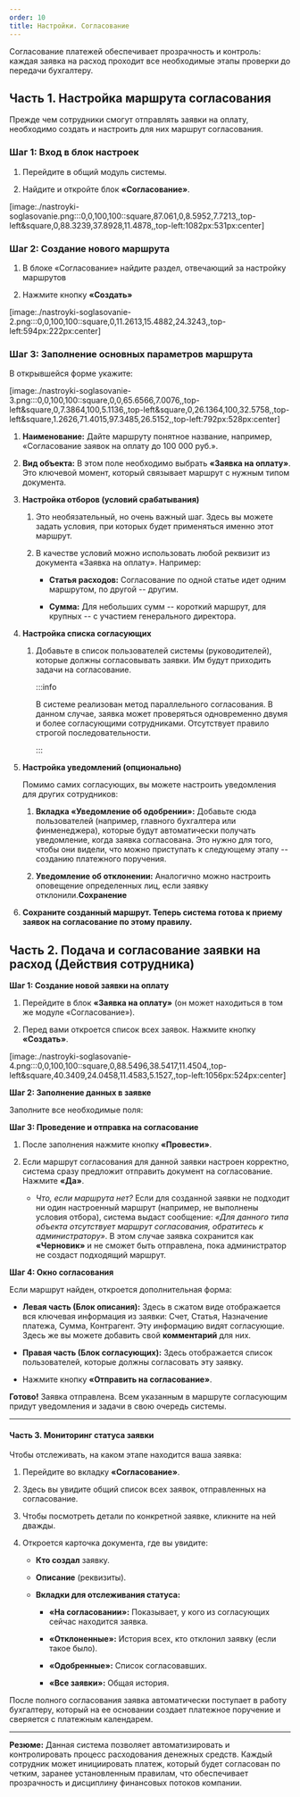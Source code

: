 ```yaml
---
order: 10
title: Настройки. Согласование
---
```


Согласование платежей обеспечивает прозрачность и контроль: каждая заявка на расход проходит все необходимые этапы проверки до передачи бухгалтеру.

## **Часть 1. Настройка маршрута согласования** 

Прежде чем сотрудники смогут отправлять заявки на оплату, необходимо создать и настроить для них маршрут согласования.

### **Шаг 1: Вход в блок настроек**

1. Перейдите в общий модуль системы.

2. Найдите и откройте блок **«Согласование»**.

[image:./nastroyki-soglasovanie.png:::0,0,100,100::square,87.061,0,8.5952,7.7213,,top-left&square,0,88.3239,37.8928,11.4878,,top-left:1082px:531px:center]



### **Шаг 2: Создание нового маршрута**

1. В блоке «Согласование» найдите раздел, отвечающий за настройку маршрутов

2. Нажмите кнопку **«Создать»**

[image:./nastroyki-soglasovanie-2.png:::0,0,100,100::square,0,11.2613,15.4882,24.3243,,top-left:594px:222px:center]

### **Шаг 3: Заполнение основных параметров маршрута**

В открывшейся форме укажите:

[image:./nastroyki-soglasovanie-3.png:::0,0,100,100::square,0,0,65.6566,7.0076,,top-left&square,0,7.3864,100,5.1136,,top-left&square,0,26.1364,100,32.5758,,top-left&square,1.2626,71.4015,97.3485,26.5152,,top-left:792px:528px:center]

1. **Наименование:** Дайте маршруту понятное название, например, «Согласование заявок на оплату до 100 000 руб.».

   

2. **Вид объекта:** В этом поле необходимо выбрать **«Заявка на оплату»**. Это ключевой момент, который связывает маршрут с нужным типом документа.

   

3. **Настройка отборов (условий срабатывания)**

   1. Это необязательный, но очень важный шаг. Здесь вы можете задать условия, при которых будет применяться именно этот маршрут.

   2. В качестве условий можно использовать любой реквизит из документа «Заявка на оплату». Например:

      -  **Статья расходов:** Согласование по одной статье идет одним маршрутом, по другой -- другим.

      -  **Сумма:** Для небольших сумм -- короткий маршрут, для крупных -- с участием генерального директора.

4. **Настройка списка согласующих**

   1. Добавьте в список пользователей системы (руководителей), которые должны согласовывать заявки. Им будут приходить задачи на согласование.

      :::info 

      В системе реализован метод параллельного согласования. В данном случае, заявка может проверяться одновременно двумя и более согласующими сотрудниками. Отсутствует правило строгой последовательности.

      :::

5. **Настройка уведомлений (опционально)**

   Помимо самих согласующих, вы можете настроить уведомления для других сотрудников:

   1. **Вкладка «Уведомление об одобрении»:** Добавьте сюда пользователей (например, главного бухгалтера или финменеджера), которые будут автоматически получать уведомление, когда заявка согласована. Это нужно для того, чтобы они видели, что можно приступать к следующему этапу -- созданию платежного поручения.

   2. **Уведомление об отклонении:** Аналогично можно настроить оповещение определенных лиц, если заявку отклонили.**Сохранение**

      

6. **Сохраните созданный маршрут. Теперь система готова к приему заявок на согласование по этому правилу.**

## **Часть 2. Подача и согласование заявки на расход (Действия сотрудника)**

**Шаг 1: Создание новой заявки на оплату**

1. Перейдите в блок **«Заявка на оплату»** (он может находиться в том же модуле «Согласование»).

2. Перед вами откроется список всех заявок. Нажмите кнопку **«Создать»**.

[image:./nastroyki-soglasovanie-4.png:::0,0,100,100::square,0,88.5496,38.5417,11.4504,,top-left&square,40.3409,24.0458,11.4583,5.1527,,top-left:1056px:524px:center]



**Шаг 2: Заполнение данных в заявке**

Заполните все необходимые поля:

**Шаг 3: Проведение и отправка на согласование**

1. После заполнения нажмите кнопку **«Провести»**.

2. Если маршрут согласования для данной заявки настроен корректно, система сразу предложит отправить документ на согласование. Нажмите **«Да»**.

   -  *Что, если маршрута нет?* Если для созданной заявки не подходит ни один настроенный маршрут (например, не выполнены условия отбора), система выдаст сообщение: *«Для данного типа объекта отсутствует маршрут согласования, обратитесь к администратору»*. В этом случае заявка сохранится как **«Черновик»** и не сможет быть отправлена, пока администратор не создаст подходящий маршрут.

**Шаг 4: Окно согласования**

Если маршрут найден, откроется дополнительная форма:

-  **Левая часть (Блок описания):** Здесь в сжатом виде отображается вся ключевая информация из заявки: Счет, Статья, Назначение платежа, Сумма, Контрагент. Эту информацию видят согласующие. Здесь же вы можете добавить свой **комментарий** для них.

-  **Правая часть (Блок согласующих):** Здесь отображается список пользователей, которые должны согласовать эту заявку.

-  Нажмите кнопку **«Отправить на согласование»**.

**Готово!** Заявка отправлена. Всем указанным в маршруте согласующим придут уведомления и задачи в свою очередь системы.

---

#### **Часть 3. Мониторинг статуса заявки**

Чтобы отслеживать, на каком этапе находится ваша заявка:

1. Перейдите во вкладку **«Согласование»**.

2. Здесь вы увидите общий список всех заявок, отправленных на согласование.

3. Чтобы посмотреть детали по конкретной заявке, кликните на ней дважды.

4. Откроется карточка документа, где вы увидите:

   -  **Кто создал** заявку.

   -  **Описание** (реквизиты).

   -  **Вкладки для отслеживания статуса:**

      -  **«На согласовании»:** Показывает, у кого из согласующих сейчас находится заявка.

      -  **«Отклоненные»:** История всех, кто отклонил заявку (если такое было).

      -  **«Одобренные»:** Список согласовавших.

      -  **«Все заявки»:** Общая история.

После полного согласования заявка автоматически поступает в работу бухгалтеру, который на ее основании создает платежное поручение и сверяется с платежным календарем.

---

**Резюме:** Данная система позволяет автоматизировать и контролировать процесс расходования денежных средств. Каждый сотрудник может инициировать платеж, который будет согласован по четким, заранее установленным правилам, что обеспечивает прозрачность и дисциплину финансовых потоков компании.